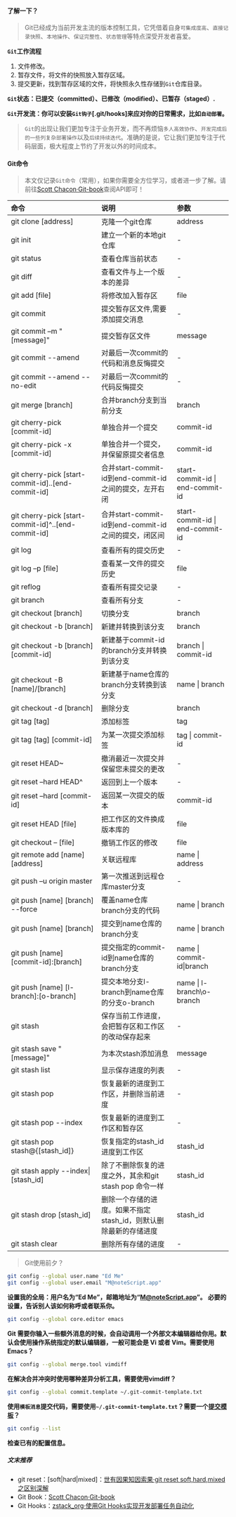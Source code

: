 #### 了解一下？

> Git已经成为当前开发主流的版本控制工具，它凭借着自身`可集成度高`、`直接记录快照`、`本地操作`、`保证完整性`、`状态管理`等特点深受开发者喜爱。

__`Git`工作流程__

1. 文件修改。
2. 暂存文件，将文件的快照放入暂存区域。
3. 提交更新，找到暂存区域的文件，将快照永久性存储到`Git`仓库目录。

__`Git`状态：已提交（committed）、已修改（modified）、已暂存（staged）.__

__`Git`开发流：你可以安装`Git钩子`[.git/hooks]来应对你的日常需求，比如`自动部署`。__

> `Git`的出现让我们更加专注于业务开发，而不再烦恼`多人高效协作`、`开发完成后的一些列复杂部署操作`以及`后续持续迭代`。准确的是说，它让我们更加专注于代码层面，极大程度上节约了开发以外的时间成本。

#### Git命令

> 本文仅记录`Git命令`（常用），如果你需要全方位学习，或者进一步了解。请前往[Scott Chacon·Git-book](https://git-scm.com/book/zh/v2)查阅API即可！

| 命令 | 说明 | 参数 |
|:---|:---|:---|
| git clone [address] | 克隆一个git仓库 | address |
| git init | 建立一个新的本地git仓库 | - |
| git status | 查看仓库当前状态 | - |
| git diff | 查看文件与上一个版本的差异 | - |
| git add [file] | 将修改加入暂存区 | file |
| git commit | 提交暂存区文件,需要添加提交消息 | - |
| git commit –m "[message]" | 提交暂存区文件 | message |
| git commit --amend | 对最后一次commit的代码和消息反悔提交 | - |
| git commit --amend --no-edit | 对最后一次commit的代码反悔提交 | - |
| git merge [branch] | 合并branch分支到当前分支 | branch |
| git cherry-pick [commit-id] | 单独合并一个提交 | commit-id |
| git cherry-pick -x [commit-id] | 单独合并一个提交，并保留原提交者信息 | commit-id |
| git cherry-pick [start-commit-id]..[end-commit-id] | 合并start-commit-id到end-commit-id之间的提交，左开右闭 | start-commit-id \| end-commit-id |
| git cherry-pick [start-commit-id]^..[end-commit-id] | 合并start-commit-id到end-commit-id之间的提交，闭区间 | start-commit-id \| end-commit-id |
| git log | 查看所有的提交历史 | - |
| git log –p [file] | 查看某一文件的提交历史 | file |
| git reflog | 查看所有提交记录 | - |
| git branch | 查看所有分支 | - |
| git checkout [branch] | 切换分支 | branch |
| git checkout -b [branch] | 新建并转换到该分支 | branch |
| git checkout -b [branch] [commit-id] | 新建基于commit-id的branch分支并转换到该分支 | branch \| commit-id |
| git checkout -B [name]/[branch] | 新建基于name仓库的branch分支转换到该分支 | name \| branch |
| git checkout -d [branch] | 删除分支 | branch |
| git tag [tag] | 添加标签 | tag |
| git tag [tag] [commit-id] | 为某一次提交添加标签 | tag \| commit-id |
| git reset HEAD~ | 撤消最近一次提交并保留您未提交的更改 | - |
| git reset –hard HEAD^ | 返回到上一个版本 | - |
| git reset –hard [commit-id] | 返回某一次提交的版本 | commit-id |
| git reset HEAD [file] | 把工作区的文件换成版本库的 | file |
| git checkout – [file] | 撤销工作区的修改 | file |
| git remote add [name] [address] | 关联远程库 | name \| address |
| git push –u origin master | 第一次推送到远程仓库master分支 | - |
| git push [name] [branch] --force | 覆盖name仓库branch分支的代码 | name \| branch |
| git push [name] [branch] | 提交到name仓库的branch分支 | name \| branch |
| git push [name] [commit-id]:[branch] | 提交指定的commit-id到name仓库的branch分支 | name \| commit-id\|branch |
| git push [name] [l-branch]:[o-branch] | 提交本地分支l-branch到name仓库的分支o-branch | name \| l-branch\o-branch| |
| git stash | 保存当前工作进度，会把暂存区和工作区的改动保存起来 | - |
| git stash save "[message]" | 为本次stash添加消息 | message |
| git stash list | 显示保存进度的列表 | - |
| git stash pop | 恢复最新的进度到工作区，并删除当前进度 | - |
| git stash pop --index | 恢复最新的进度到工作区和暂存区 | - |
| git stash pop stash@{[stash_id]} | 恢复指定的stash_id进度到工作区 | stash_id |
| git stash apply --index\|[stash_id] | 除了不删除恢复的进度之外，其余和git stash pop 命令一样 | stash_id |
| git stash drop [stash_id] | 删除一个存储的进度。如果不指定stash_id，则默认删除最新的存储进度 | stash_id |
| git stash clear | 删除所有存储的进度 | - |

> Git使用前夕？

```bash
git config --global user.name "Ed Me"
git config --global user.email "M@noteScript.app"
```

__设置我的全局：用户名为“Ed Me”，邮箱地址为“M@noteScript.app”。__
__必要的设置，告诉别人该如何称呼或者联系你。__

```bash
git config --global core.editor emacs
```

__Git 需要你输入一些额外消息的时候，会自动调用一个外部文本编辑器给你用。默认会使用操作系统指定的默认编辑器，一般可能会是 Vi 或者 Vim。需要使用Emacs？__

```bash
git config --global merge.tool vimdiff
```

__在解决合并冲突时使用哪种差异分析工具，需要使用vimdiff？__

```bash
git config --global commit.template ~/.git-commit-template.txt
```

__使用`模板消息`提交代码，需要使用`~/.git-commit-template.txt`？需要一个[提交模板](https://gist.github.com/jmaxhu/8e7fb69a7dcec1b9b953)？__

```bash
git config --list
```

__检查已有的配置信息。__

##### 文末推荐

+ git reset：[soft|hard|mixed]：[世有因果知因索果·git reset soft,hard,mixed之区别深解](https://www.cnblogs.com/kidsitcn/p/4513297.html)
+ Git Book：[Scott Chacon·Git-book](https://git-scm.com/book/zh/v2)
+ Git Hooks：[zstack_org·使用Git Hooks实现开发部署任务自动化](https://blog.csdn.net/zstack_org/article/details/53100257)